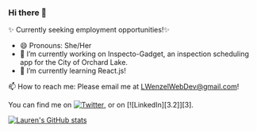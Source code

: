 ### Hi there 👋

<!--
**Laurenzel93/Laurenzel93** is a ✨ _special_ ✨ repository because its `README.md` (this file) appears on your GitHub profile.
-->

✨ Currently seeking employment opportunities!✨

- 😄 Pronouns: She/Her
- 🔭 I’m currently working on Inspecto-Gadget, an inspection scheduling app for the City of Orchard Lake.
- 🌱 I’m currently learning React.js!

📫 How to reach me: Please email me at LWenzelWebDev@gmail.com!

You can find me on [![Twitter][1.2]][1], or on [![LinkedIn][3.2]][3].

<!-- Icons -->

[1.2]: http://i.imgur.com/wWzX9uB.png (twitter icon without padding)
[2.2]: https://raw.githubusercontent.com/MartinHeinz/MartinHeinz/master/linkedin-3-16.png (LinkedIn icon without padding)

<!-- Links to your social media accounts -->

[1]: https://twitter.com/Laurenzel
[2]: https://www.linkedin.com/in/lewenzel/


[![Lauren's GitHub stats](https://github-readme-stats.vercel.app/api?username=Laurenzel93&theme=material-palenight)](https://github.com/Laurenzel93/github-readme-stats)
